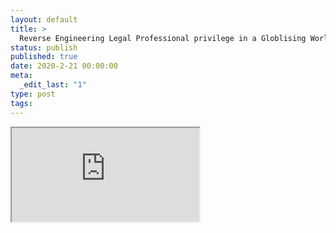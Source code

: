 ```yaml
---
layout: default
title: >
  Reverse Engineering Legal Professional privilege in a Globlising World - the Australian Case
status: publish
published: true
date: 2020-2-21 00:00:00
meta:
  _edit_last: "1"
type: post
tags:
---
```

<div  id="qrcode"></div>
<div>
<iframe src="https://researchers.mq.edu.au/en/publications/reverse-engineering-legal-professional-privilege-in-a-globlising-">
</iframe>
</div>

<script type="text/javascript" src="{site.baseurl}/js/qr/qrcode.js"></script>
<script type="text/javascript">
new QRCode(document.getElementById("qrcode"), "https://researchers.mq.edu.au/en/publications/reverse-engineering-legal-professional-privilege-in-a-globlising-");
</script>
        